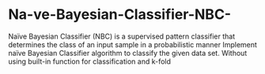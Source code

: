 # Na-ve-Bayesian-Classifier-NBC-
Naïve Bayesian Classifier (NBC) is a supervised pattern classifier that determines the class of an input sample in a probabilistic manner
Implement naïve Bayesian Classifier algorithm to classify the given data set. Without using built-in
function for classification and k-fold
